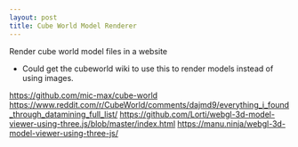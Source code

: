```yaml
---
layout: post
title: Cube World Model Renderer
---
```


Render cube world model files in a website

- Could get the cubeworld wiki to use this to render models instead of using images.

<https://github.com/mic-max/cube-world>
<https://www.reddit.com/r/CubeWorld/comments/dajmd9/everything_i_found_through_datamining_full_list/>
<https://github.com/Lorti/webgl-3d-model-viewer-using-three.js/blob/master/index.html>
<https://manu.ninja/webgl-3d-model-viewer-using-three-js/>
